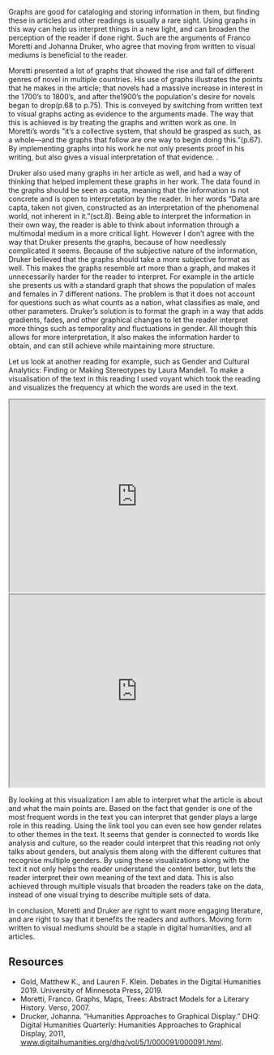 Graphs are good for cataloging and storing information in them, but finding these in articles and other readings is usually a rare sight. Using graphs in this way can help us interpret things in a new light, and can broaden the perception of the reader if done right. Such are the arguments of Franco Moretti and Johanna Druker, who agree that moving from written to visual mediums is beneficial to the reader.  

Moretti presented a lot of graphs that showed the rise and fall of different genres of novel in multiple countries. His use of graphs illustrates the points that he makes in the article; that novels had a massive increase in interest in the 1700’s to 1800’s, and after the1900’s the population's desire for novels began to drop(p.68 to p.75). This is conveyed by switching from written text to visual graphs acting as evidence to the arguments made. The way that this is achieved is by treating the graphs and written work as one. In Moretti’s words ”it’s a collective system, that should be grasped as such, as a whole—and the graphs that follow are one way to begin doing this.”(p.67). By implementing graphs into his work he not only presents proof in his writing, but also gives a visual interpretation of that evidence.
    .   

Druker also used many graphs in her article as well, and had a way of thinking that helped implement these graphs in her work. The data found in the graphs should be seen as capta, meaning that the information is not concrete and is open to interpretation by the reader. In her words “Data are capta, taken not given, constructed as an interpretation of the phenomenal world, not inherent in it.”(sct.8). Being able to interpret the information in their own way, the reader is able to think about information through a multimodal medium in a more critical light. However I don’t agree with the way that Druker presents the graphs, because of how needlessly complicated it seems. Because of the subjective nature of the information, Druker believed that the graphs should take a more subjective format as well. This makes the graphs resemble art more than a graph, and makes it unnecessarily harder for the reader to interpret. For example in the article she presents us with a standard graph that shows the population of males and females in 7 different nations. The problem is that it does not account for questions such as what counts as a nation, what classifies as male, and other parameters. Druker’s solution is to format the graph in a way that adds gradients, fades, and other graphical changes to let the reader interpret more things such as temporality and fluctuations in gender. All though this allows for more interpretation, it also makes the information harder to obtain, and can still achieve while maintaining more structure. 

Let us look at another reading for example, such as Gender and Cultural Analytics: Finding or Making Stereotypes by Laura Mandell. To make a visualisation of the text in this reading I used voyant which took the reading and visualizes the frequency at which the words are used in the text. 

<!--	Exported from Voyant Tools (voyant-tools.org).
The iframe src attribute below uses a relative protocol to better function with both
http and https sites, but if you're embedding this into a local web page (file protocol)
you should add an explicit protocol (https if you're using voyant-tools.org, otherwise
it depends on this server.
Feel free to change the height and width values or other styling below: -->
<iframe style='width: 100%; height: 379px;' src='https://voyant-tools.org/tool/CollocatesGraph/?query=gender&query=data&query=analysis&mode=corpus&corpus=b29bc22520c87f3a57abb35688536550'></iframe>

<!--	Exported from Voyant Tools (voyant-tools.org).
The iframe src attribute below uses a relative protocol to better function with both
http and https sites, but if you're embedding this into a local web page (file protocol)
you should add an explicit protocol (https if you're using voyant-tools.org, otherwise
it depends on this server.
Feel free to change the height and width values or other styling below: -->
<iframe style='width: 100%; height: 379px;' src='https://voyant-tools.org/tool/Trends/?query=gender&query=data&query=analysis&query=cultural&query=writing&mode=document&corpus=b29bc22520c87f3a57abb35688536550'></iframe>
  
By looking at this visualization I am able to interpret what the article is about and what the main points are. Based on the fact that gender is one of the most frequent words in the text you can interpret that gender plays a large role in this reading. Using the link tool you can even see how gender relates to other themes in the text. It seems that gender is connected to words like analysis and culture, so the reader could interpret that this reading not only talks about genders, but analysis them along with the different cultures that recognise multiple genders. By using these visualizations along with the text it not only helps the reader understand the content better, but lets the reader interpret their own meaning of the text and data. This is also achieved through multiple visuals that broaden the readers take on the data, instead of one visual trying to describe multiple sets of data. 

In conclusion, Moretti and Druker are right to want more engaging literature, and are right to say that it benefits the readers and authors. Moving form written to visual mediums should be a staple in digital humanities, and all articles.  


## Resources 
  - Gold, Matthew K., and Lauren F. Klein. Debates in the Digital Humanities 2019. University of Minnesota Press, 2019.
  - Moretti, Franco. Graphs, Maps, Trees: Abstract Models for a Literary History. Verso, 2007.
  - Drucker, Johanna. “Humanities Approaches to Graphical Display.” DHQ: Digital Humanities Quarterly: Humanities Approaches to         Graphical Display, 2011, www.digitalhumanities.org/dhq/vol/5/1/000091/000091.html.

